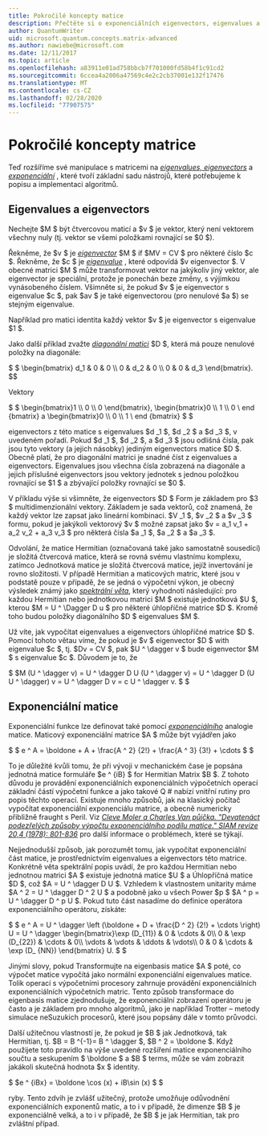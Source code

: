 ```yaml
---
title: Pokročilé koncepty matice
description: Přečtěte si o exponenciálních eigenvectors, eigenvalues a matricích, které se používají k popisu a simulaci algoritmů pro plnění.
author: QuantumWriter
uid: microsoft.quantum.concepts.matrix-advanced
ms.author: nawiebe@microsoft.com
ms.date: 12/11/2017
ms.topic: article
ms.openlocfilehash: a83911e01ad758bbcb7f701000fd58b4f1c91cd2
ms.sourcegitcommit: 6ccea4a2006a47569c4e2c2cb37001e132f17476
ms.translationtype: MT
ms.contentlocale: cs-CZ
ms.lasthandoff: 02/28/2020
ms.locfileid: "77907575"
---
```

# <a name="advanced-matrix-concepts"></a>Pokročilé koncepty matrice #

Teď rozšíříme své manipulace s matricemi na [*eigenvalues, eigenvectors*](https://en.wikipedia.org/wiki/Eigenvalues_and_eigenvectors) a [*exponenciální*](https://en.wikipedia.org/wiki/Matrix_exponential) , které tvoří základní sadu nástrojů, které potřebujeme k popisu a implementaci algoritmů.

## <a name="eigenvalues-and-eigenvectors"></a>Eigenvalues a eigenvectors ##

Nechejte $M $ být čtvercovou maticí a $v $ je vektor, který není vektorem všechny nuly (tj. vektor se všemi položkami rovnající se $0 $).

Řekněme, že $v $ je [*eigenvector*](https://en.wikipedia.org/wiki/Eigenvalues_and_eigenvectors) $M $ if $MV = CV $ pro některé číslo $c $. Řekněme, že $c $ je [*eigenvalue*](https://en.wikipedia.org/wiki/Eigenvalues_and_eigenvectors) , které odpovídá $v eigenvector $. V obecné matrici $M $ může transformovat vektor na jakýkoliv jiný vektor, ale eigenvector je speciální, protože je ponechán beze změny, s výjimkou vynásobeného číslem. Všimněte si, že pokud $v $ je eigenvector s eigenvalue $c $, pak $av $ je také eigenvectorou (pro nenulové $a $) se stejným eigenvalue.

Například pro matici identita každý vektor $v $ je eigenvector s eigenvalue $1 $.

Jako další příklad zvažte [*diagonální matici*](https://en.wikipedia.org/wiki/Diagonal_matrix) $D $, která má pouze nenulové položky na diagonále:

$ $ \begin{bmatrix} d_1 & 0 & 0 \\\\ 0 & d_2 & 0 \\\\ 0 & 0 & d_3 \end{bmatrix}.
$$

Vektory

$ $ \begin{bmatrix}1 \\\\ 0 \\\\ 0 \end{bmatrix}, \begin{bmatrix}0 \\\\ 1 \\\\ 0 \ end {bmatrix} a \begin{bmatrix}0 \\\\ 0 \\\\ 1 \ end {bmatrix} $ $

eigenvectors z této matice s eigenvalues $d _1 $, $d _2 $ a $d _3 $, v uvedeném pořadí. Pokud $d _1 $, $d _2 $, a $d _3 $ jsou odlišná čísla, pak jsou tyto vektory (a jejich násobky) jediným eigenvectors matice $D $. Obecně platí, že pro diagonální matrici je snadné číst z eigenvalues a eigenvectors. Eigenvalues jsou všechna čísla zobrazená na diagonále a jejich příslušné eigenvectors jsou vektory jednotek s jednou položkou rovnající se $1 $ a zbývající položky rovnající se $0 $.

V příkladu výše si všimněte, že eigenvectors $D $ Form je základem pro $3 $ multidimenzionální vektory. Základem je sada vektorů, což znamená, že každý vektor lze zapsat jako lineární kombinaci. $V _1 $, $v _2 $ a $v _3 $ formu, pokud je jakýkoli vektorový $v $ možné zapsat jako $v = a_1 v_1 + a_2 v_2 + a_3 v_3 $ pro některá čísla $a _1 $, $a _2 $ a $a _3 $.

Odvolání, že matice Hermitian (označovaná také jako samostatně sousedící) je složitá čtvercová matice, která se rovná svému vlastnímu komplexu, zatímco Jednotková matice je složitá čtvercová matice, jejíž invertování je rovno složitosti.
V případě Hermitian a maticových matric, které jsou v podstatě pouze v případě, že se jedná o výpočetní výkon, je obecný výsledek známý jako [*spektrální věta*](https://en.wikipedia.org/wiki/Spectral_theorem), který vyhodnotí následující: pro každou Hermitian nebo jednotkovou matrici $M $ existuje jednotková $U $, kterou $M = U ^ \Dagger D u $ pro některé úhlopříčné matrice $D $. Kromě toho budou položky diagonálního $D $ eigenvalues $M $.

Už víte, jak vypočítat eigenvalues a eigenvectors úhlopříčné matrice $D $. Pomocí tohoto větau víme, že pokud je $v $ eigenvector $D $ with eigenvalue $c $, tj. $Dv = CV $, pak $U ^ \dagger v $ bude eigenvector $M $ s eigenvalue $c $. Důvodem je to, že

$ $M (U ^ \dagger v) = U ^ \dagger D U (U ^ \dagger v) = U ^ \dagger D (U U ^ \dagger) v = U ^ \dagger D v = c U ^ \dagger v. $ $

## <a name="matrix-exponentials"></a>Exponenciální matice
Exponenciální funkce lze definovat také pomocí [*exponenciálního*](https://en.wikipedia.org/wiki/Matrix_exponential) analogie matice.  Maticový exponenciální matrice $A $ může být vyjádřen jako

$ $ e ^ A = \boldone + A + \frac{A ^ 2} {2!} + \frac{A ^ 3} {3!} + \cdots $ $

To je důležité kvůli tomu, že při vývoji v mechanickém čase je popsána jednotná matice formuláře $e ^ {iB} $ for Hermitian Matrix $B $.  Z tohoto důvodu je provádění exponenciálních exponenciálních výpočetních operací základní částí výpočetní funkce a jako takové Q # nabízí vnitřní rutiny pro popis těchto operací.
Existuje mnoho způsobů, jak na klasický počítač vypočítat exponenciální exponenciálu matrice, a obecně numericky přibližně fraught s Peril.  Viz [*Cleve Moler a Charles Van půjčka. "Devatenáct podezřelých způsoby výpočtu exponenciálního podílu matice." SIAM revize 20,4 (1978): 801-836*](https://doi.org/10.1137/S00361445024180) pro další informace o problémech, které se týkají.

Nejjednodušší způsob, jak porozumět tomu, jak vypočítat exponenciální část matice, je prostřednictvím eigenvalues a eigenvectors této matrice.  Konkrétně věta spektrální popis uvádí, že pro každou Hermitian nebo jednotnou matrici $A $ existuje jednotná matice $U $ a Úhlopříčná matice $D $, což $A = U ^ \dagger D U $.  Vzhledem k vlastnostem unitarity máme $A ^ 2 = U ^ \dagger D ^ 2 U $ a podobně jako u všech Power $p $ $A ^ p = U ^ \dagger D ^ p U $.  Pokud tuto část nasadíme do definice operátora exponenciálního operátoru, získáte:

$ $ e ^ A = U ^ \dagger \left (\boldone + D + \frac{D ^ 2} {2!} + \cdots \right) U = U ^ \dagger \begin{bmatrix}\exp (D_{11}) & 0 & \cdots & 0\\\\ 0 & \exp (D_{22}) & \cdots & 0\\\\ \vdots & \vdots & \ddots & \vdots\\\\ 0 & 0 & \cdots & \exp (D_ {NN}) \end{bmatrix} U. $ $

Jinými slovy, pokud Transformujte na eigenbasis matice $A $ poté, co výpočet matice vypočítá jako normální exponenciální eigenvalues matice.  Tolik operací s výpočetními procesory zahrnuje provádění exponenciálních exponenciálních výpočetních matric. Tento způsob transformace do eigenbasis matice zjednodušuje, že exponenciální zobrazení operátoru je často a je základem pro mnoho algoritmů, jako je například Trotter – metody simulace neSuzukich procesorů, které jsou popsány dále v tomto průvodci.

Další užitečnou vlastností je, že pokud je $B $ jak Jednotková, tak Hermitian, tj. $B = B ^{-1}= B ^ \dagger $, $B ^ 2 = \boldone $. Když použijete toto pravidlo na výše uvedené rozšíření matice exponenciálního součtu a seskupením $ \boldone $ a $B $ terms, může se vám zobrazit jakákoli skutečná hodnota $x $ identity.

$ $e ^ {iBx} = \boldone \cos (x) + iB\sin (x) $ $


ryby. Tento zdvih je zvlášť užitečný, protože umožňuje odůvodnění exponenciálních exponentů matic, a to i v případě, že dimenze $B $ je exponenciálně velká, a to i v případě, že $B $ je jak Hermitian, tak pro zvláštní případ.
